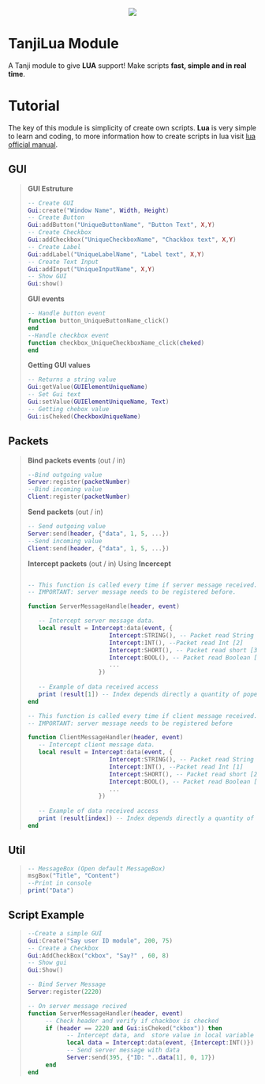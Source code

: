 <p align="center"> 
   <img src="https://i.imgur.com/tj6dkVe.png">
</p>

# TanjiLua Module
A Tanji module to give **LUA** support! Make scripts **fast, simple and in real time**.

# Tutorial
The key of this module is simplicity of create own scripts. **Lua** is very simple to learn and coding, to more information how to create scripts  in lua visit  [lua official manual](https://www.lua.org/manual/5.3/).
## GUI
> **GUI Estruture** 
> ```lua 
> -- Create GUI
> Gui:create("Window Name", Width, Height)
> -- Create Button
> Gui:addButton("UniqueButtonName", "Button Text", X,Y)
> -- Create Checkbox
> Gui:addCheckbox("UniqueCheckboxName", "Chackbox text", X,Y)
> -- Create Label 
> Gui:addLabel("UniqueLabelName", "Label text", X,Y)
> -- Create Text Input
> Gui:addInput("UniqueInputName", X,Y)
> -- Show GUI
> Gui:show()
> ```
> **GUI events**
> ```lua 
> -- Handle button event
>function button_UniqueButtonName_click()
>end
> --Handle checkbox event
>function checkbox_UniqueCheckboxName_click(cheked)
>end
> ```
> **Getting GUI values**
> ```lua
> -- Returns a string value
> Gui:getValue(GUIElementUniqueName)
> -- Set Gui text
> Gui:setValue(GUIElementUniqueName, Text)
> -- Getting chebox value
> Gui:isCheked(CheckboxUniqueName)
> ```


## Packets
> **Bind packets events** (out / in)
> ```lua 
> --Bind outgoing value 
> Server:register(packetNumber)
> --Bind incoming value 
> Client:register(packetNumber)
> ```
> 
> **Send packets** (out / in)
> ```lua 
> -- Send outgoing value 
> Server:send(header, {"data", 1, 5, ...})
> --Send incoming value 
> Client:send(header, {"data", 1, 5, ...})
> ```
> **Intercept packets** (out / in)
> Using **Incercept**
> ```lua 
> 
> -- This function is called every time if server message received.
> -- IMPORTANT: server message needs to be registered before.
> 
> function ServerMessageHandle(header, event)
> 
>    -- Intercept server message data.
>    local result = Intercept:data(event, {
>                        Intercept:STRING(), -- Packet read String [1]
>                        Intercept:INT(), --Packet read Int [2]
>                        Intercept:SHORT(), -- Packet read short [3]
>                        Intercept:BOOL(), -- Packet read Boolean [4]
>                        ...
>                     }) 
>                 
>    -- Example of data received access
>    print (result[1]) -- Index depends directly a quantity of poped values
> end
> 
> -- This function is called every time if client message received.
> -- IMPORTANT: server message needs to be registered before
> 
> function ClientMessageHandler(header, event)
>    -- Intercept client message data.
>    local result = Intercept:data(event, {
>                        Intercept:STRING(), -- Packet read String [0]
>                        Intercept:INT(), --Packet read Int [1]
>                        Intercept:SHORT(), -- Packet read short [2]
>                        Intercept:BOOL(), -- Packet read Boolean [3]
>                        ...
>                     }) 
>                 
>    -- Example of data received access
>    print (result[index]) -- Index depends directly a quantity of poped values
> end
> ```

## Util
> ```lua 
> -- MessageBox (Open default MessageBox)
> msgBox("Title", "Content")
> --Print in console
> print("Data")
> ```

## Script Example
> ```lua 
> --Create a simple GUI
> Gui:Create("Say user ID module", 200, 75)
> -- Create a Checkbox
> Gui:AddCheckBox("ckbox", "Say?" , 60, 8)
> -- Show gui
> Gui:Show()
> 
> -- Bind Server Message
> Server:register(2220)
> 
> -- On server message recived
> function ServerMessageHandler(header, event)
>      -- Check header and verify if chackbox is checked
>      if (header == 2220 and Gui:isCheked("ckbox")) then
>            -- Intercept data, and  store value in local variable
>            local data = Intercept:data(event, {Intercept:INT()})
>            -- Send server message with data
>            Server:send(395, {"ID: "..data[1], 0, 17})
>      end            
>end
> ```
